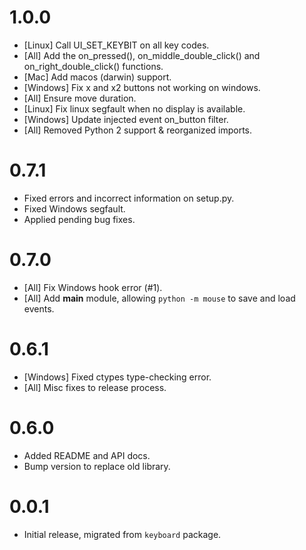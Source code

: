 # 1.0.0

- [Linux] Call UI_SET_KEYBIT on all key codes.
- [All] Add the on_pressed(), on_middle_double_click() and on_right_double_click() functions.
- [Mac] Add macos (darwin) support.
- [Windows] Fix x and x2 buttons not working on windows.
- [All] Ensure move duration.
- [Linux] Fix linux segfault when no display is available.
- [Windows] Update injected event on_button filter.
- [All] Removed Python 2 support & reorganized imports.

# 0.7.1

- Fixed errors and incorrect information on setup.py.
- Fixed Windows segfault.
- Applied pending bug fixes.


# 0.7.0

- [All] Fix Windows hook error (#1).
- [All] Add __main__ module, allowing `python -m mouse` to save and load events.


# 0.6.1

- [Windows] Fixed ctypes type-checking error.
- [All] Misc fixes to release process.


# 0.6.0

- Added README and API docs.
- Bump version to replace old library.


# 0.0.1

- Initial release, migrated from `keyboard` package.



